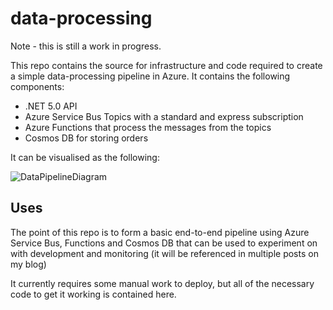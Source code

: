 # data-processing
Note - this is still a work in progress.

This repo contains the source for infrastructure and code required to create a simple data-processing pipeline in Azure. It contains the following components:
* .NET 5.0 API 
* Azure Service Bus Topics with a standard and express subscription
* Azure Functions that process the messages from the topics
* Cosmos DB for storing orders

It can be visualised as the following:

![DataPipelineDiagram](https://user-images.githubusercontent.com/40071640/139442520-89d99b5b-8243-40b2-8776-c558e0327a4c.PNG)

## Uses
The point of this repo is to form a basic end-to-end pipeline using Azure Service Bus, Functions and Cosmos DB that can be used to experiment on with development and monitoring (it will be referenced in multiple posts on my blog)

It currently requires some manual work to deploy, but all of the necessary code to get it working is contained here.
